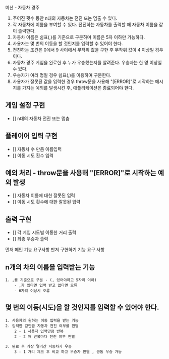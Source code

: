 미션 - 자동차 경주

1. 주어진 횟수 동안 n대의 자동차는 전진 또는 멈출 수 있다.
2. 각 자동차에 이름을 부여할 수 있다. 전진하는 자동차를 출력할 때 자동차 이름을 같이 출력한다.
3. 자동차 이름은 쉼표(,)를 기준으로 구분하며 이름은 5자 이하만 가능하다.
4. 사용자는 몇 번의 이동을 할 것인지를 입력할 수 있어야 한다.
5. 전진하는 조건은 0에서 9 사이에서 무작위 값을 구한 후 무작위 값이 4 이상일 경우이다.
6. 자동차 경주 게임을 완료한 후 누가 우승했는지를 알려준다. 우승자는 한 명 이상일 수 있다.
7. 우승자가 여러 명일 경우 쉼표(,)를 이용하여 구분한다.
8. 사용자가 잘못된 값을 입력한 경우 throw문을 사용해 "[ERROR]"로 시작하는 메시지를 가지는 예외를 발생시킨 후, 애플리케이션은 종료되어야 한다.

## 게임 설정 구현

- [] n대의 자동차 전진 또는 멈춤

## 플레이어 입력 구현
- [] 자동차 수 만큼 이름입력
- [] 이동 시도 횟수 입력

## 예외 처리 - throw문을 사용해 "[ERROR]"로 시작하는 예외 발생
- [] 자동차 이름에 대한 잘못된 입력
- [] 이동 시도 횟수에 대한 잘못된 입력

## 출력 구현
- [] 각 게임 시도별 이동한 거리 출력
- [] 최종 우승자 출력

먼저 메인 기능 요구사항 만저 구현하기
기능 요구 사항

## n개의 차의 이름을 입력받는 기능
    1. ,를 기준으로 구분 - (, 있어야하고 5자리 이하)
        - ,가 있다면 입력 받고 없다면 오류
        - 6자리 이상시 오류


## 몇 번의 이동(시도)을 할 것인지를 입력할 수 있어야 한다.
    1. 사용자의 원하는 이동 입력을 받는 기능
    2. 입력한 값만큼 자동차 전진 여부를 판별 
        2 - 1 사용자 입력만큼 반복
        2 - 2 매 반복마다 전진 여부 판별
    
    3. 완료 후 가장 멀리간 자동차가 우승
        3 - 1 거리 체크 후 비교 하고 우승자 판별 , 공통 우승 가능

